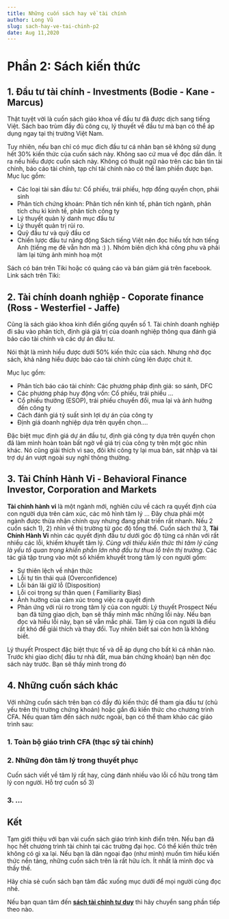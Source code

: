 ```yaml
---
title: Những cuốn sách hay về tài chính
author: Long Vũ
slug: sach-hay-ve-tai-chinh-p2
date: Aug 11,2020
---
```

# Phần 2: Sách kiến thức

## 1. Đầu tư tài chính - Investments (Bodie - Kane - Marcus)
Thật tuyệt vời là cuốn sách giáo khoa về đầu tư đã được dịch sang tiếng Việt. Sách bao trùm đầy đủ công cụ, lý thuyết về đầu tư mà bạn có thể áp dụng ngay tại thị trường Việt Nam. 

Tuy nhiên, nếu bạn chỉ có mục đich đầu tư cá nhân bạn sẽ không sử dụng hết 30% kiến thức của cuốn sách này. Không sao cứ mua về đọc dần dần. Ít ra nếu hiểu được cuốn sách này. Không có thuật ngữ nào trên các bản tin tài chính, báo cáo tài chính, tạp chí tài chính nào có thể làm phiền được bạn.
Mục lục gồm:
- Các loại tài sản đầu tư: Cổ phiếu, trái phiếu, hợp đồng quyền chọn, phái sinh
- Phân tích chứng khoán: Phân tích nền kinh tế, phân tích ngành, phân tích chu kì kinh tế, phân tích công ty
- Lý thuyết quản lý danh mục đầu tư
- Lý thuyết quản trị rủi ro.
- Quỹ đầu tư và quỹ đầu cơ
- Chiến lược đầu tư năng động 
Sách tiếng Việt nên đọc hiểu tốt hơn tiếng Anh (tiếng mẹ đẻ vẫn hơn mà :) ). Nhóm biên dịch khá công phu và phải làm lại từng ảnh minh hoạ một 

Sách có bán trên Tiki hoặc có quảng cáo và bán giảm giá trên facebook. 
Link sách trên Tiki: 

## 2. Tài chính doanh nghiệp - Coporate finance (Ross - Westerfiel - Jaffe)

Cũng là sách giáo khoa kinh điển giống quyển số 1. Tài chính doanh nghiệp đi sâu vào phân tích, định giá giá trị của doanh nghiệp thông qua đánh giá báo cáo tài chính và các dự án đầu tư. 

Nói thật là mình hiểu được dưới 50% kiến thức của sách. Nhưng nhờ đọc sách, khả năng hiểu được báo cáo tài chính cũng lên được chút ít. 

Mục lục gồm: 

- Phân tích báo cáo tài chính: Các phương pháp định giá: so sánh, DFC
- Các phương pháp huy động vốn: Cổ phiếu, trái phiếu ...
- Cổ phiếu thưởng (ESOP), trái phiếu chuyển đổi, mua lại và ảnh hưởng đến công ty
- Cách đánh giá tỷ suất sinh lợi dự án của công ty 
- Định giá doanh nghiệp dựa trên quyền chọn....

Đặc biệt mục định giá dự án đầu tư, định giá công ty dựa trên quyền chọn đã làm mình hoàn toàn bất ngờ về giá trị của công ty trên một góc nhìn khác. Nó cũng giải thích vì sao, đôi khi công ty lại mua bán, sát nhập và tài trợ dự án vượt ngoài suy nghĩ thông thường.

## 3. Tài Chính Hành Vi - Behavioral Finance Investor, Corporation and Markets

__Tài chính hành vi__ là một ngành mới, nghiên cứu về cách ra quyết định của con người dựa trên cảm xúc, các mô hình tâm lý ... Đây chưa phải một ngành được thừa nhận chính quy nhưng đang phát triển rất nhanh.
Nếu 2 cuốn sách 1), 2) nhìn về thị trường từ góc độ tổng thể. Cuốn sách thứ 3, __Tài Chính Hành Vi__ nhìn các quyết định đầu tư dưới góc độ từng cá nhân với rất nhiều các lỗi, khiếm khuyết tâm lý. _Cùng với thiếu kiến thức thì tâm lý cũng là yếu tố quan trọng khiến phần lớn nhà đầu tư thua lỗ trên thị trường_. Các tác giả tập trung vào một số khiếm khuyết trong tâm lý con người gồm:
- Sự thiên lệch về nhận thức
- Lỗi tự tin thái quá (Overconfidence)
- Lỗi bán lãi giữ lỗ (Disposition)
- Lỗi coi trọng sự thân quen ( Familiarity Bias)
- Ảnh hưởng của cảm xúc trong việc ra quyết định 
- Phản ứng với rủi ro trong tâm lý của con người: Lý thuyết Prospect 
Nếu bạn đã từng giao dịch, bạn sẽ thấy mình mắc những lỗi này. Nếu bạn đọc và hiểu lỗi này, bạn sẽ vẫn mắc phải. Tâm lý của con người là điều rất khó để giải thích và thay đổi. Tuy nhiên biết sai còn hơn là không biết.

Lý thuyết Prospect đặc biệt thực tế và dễ áp dụng cho bất kì cá nhân nào. Trước khi giao dịch( đầu tư nhà đất, mua bán chứng khoán) bạn nên đọc sách này trước. Bạn sẽ thấy mình trong đó

## 4. Những cuốn sách khác 
Với những cuốn sách trên bạn có đầy đủ kiến thức để tham gia đầu tư (chủ yếu trên thị trường chứng khoán) hoặc gần đủ kiến thức cho chương trình CFA. Nếu quan tâm đến sách nước ngoài, bạn có thể tham khảo các giáo trình sau:
### 1. Toàn bộ giáo trình CFA (thạc sỹ tài chính)
### 2. Những đòn tâm lý trong thuyết phục 
Cuốn sách viết về tâm lý rất hay, cũng đánh nhiều vào lỗi cố hữu trong tâm lý con người. Hỗ trợ cuốn số 3)
### 3. ...

## Kết
Tạm giới thiệu với bạn vài cuốn sách giáo trình kinh điển trên. Nếu bạn đã học hết chương trình tài chính tại các trường đại học. Có thể kiến thức trên không có gì xa lại. Nếu bạn là dân ngoại đạo (như mình) muốn tìm hiểu kiến thức nền tảng, những cuốn sách trên là rất hữu ích. Ít nhất là mình đọc và thấy thế. 

Hãy chia sẻ cuốn sách bạn tâm đắc xuống mục dưới để mọi người cùng đọc nhé.

Nếu bạn quan tâm đến [__sách tài chính tư duy__](/post/sach-hay-ve-tai-chinh-p3) thì hãy chuyển sang phần tiếp theo nào.
